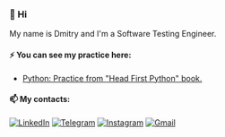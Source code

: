 ### 👋 Hi

My name is Dmitry and I'm a Software Testing Engineer.

#### ⚡ You can see my practice here:
- <a href="https://github.com/dmitrymashkalo/head_first_python" target="_blank">Python: Practice from "Head First Python" book.</a>

#### 📫 My contacts:
<a href="https://www.linkedin.com/in/dmitrymashkalo/" target="_blank">![LinkedIn](https://img.shields.io/badge/linkedin-%230077B5.svg?style=for-the-badge&logo=linkedin&logoColor=white)</a>
<a href="https://t.me/dmitrymashkalo" target="_blank">![Telegram](https://img.shields.io/badge/Telegram-2CA5E0?style=for-the-badge&logo=telegram&logoColor=white)</a>
<a href="https://www.instagram.com/dmitry.mashkalo/" target="_blank">![Instagram](https://img.shields.io/badge/Instagram-%23E4405F.svg?style=for-the-badge&logo=Instagram&logoColor=white)</a>
<a href="mailto:dmitrymashkalo@gmail.com" target="_blank">![Gmail](https://img.shields.io/badge/Gmail-D14836?style=for-the-badge&logo=gmail&logoColor=white)</a>
